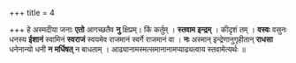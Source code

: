 +++
title = 4

+++
हे अस्मदीया जनाः **एतो** आगच्छतैव **नु** क्षिप्रम्। किं कर्तुम् । **स्तवाम** **इन्द्रम्** । कीदृशं तम् । **वस्वः** वसुनः धनस्य **ईशानं** स्वामिनं **स्वराजं** स्वयमेव राजमानं स्वर्गे राजमानं वा । **नः** अस्मान् इन्द्रेणानुगृहीतान् **राधसा** धनेनान्यो धनी **न** **मर्धिषत्** न बाधताम् । आढ्यानामस्मत्समानानामप्याढ्यत्वाय स्तवामेत्यर्थः ॥